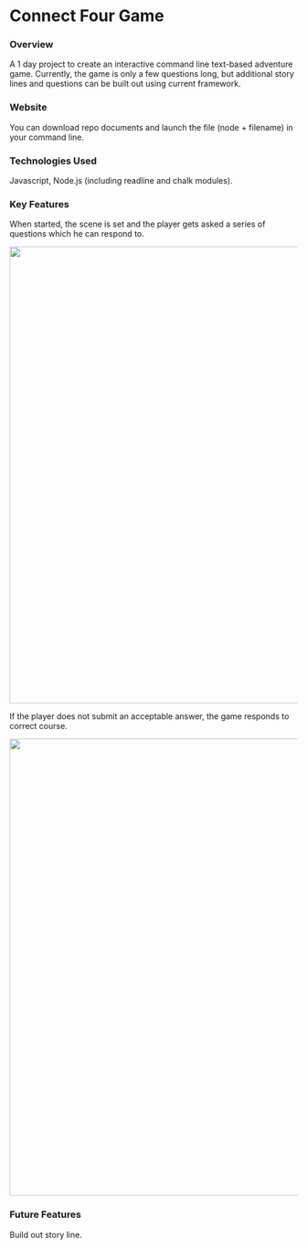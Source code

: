 # Connect Four Game

### Overview

<p>A 1 day project to create an interactive command line text-based adventure game. Currently, the game is only a few questions long, but additional story lines and questions can be built out using current framework.</p>

### Website

<p>You can download repo documents and launch the file (node + filename) in your command line.</p>

### Technologies Used

<p>Javascript, Node.js (including readline and chalk modules).</p>

### Key Features

<p>When started, the scene is set and the player gets asked a series of questions which he can respond to.</p>
<p align="center">
<img src="https://user-images.githubusercontent.com/26822768/28040447-2386e632-65c6-11e7-8cc7-b0302a3edc2f.gif"  width="800"/>
</p>

<p>If the player does not submit an acceptable answer, the game responds to correct course.</p>
<p align="center">
<img src="https://user-images.githubusercontent.com/26822768/28040447-2386e632-65c6-11e7-8cc7-b0302a3edc2f.gif"  width="800"/>
</p>

### Future Features

<p>Build out story line.</p>
